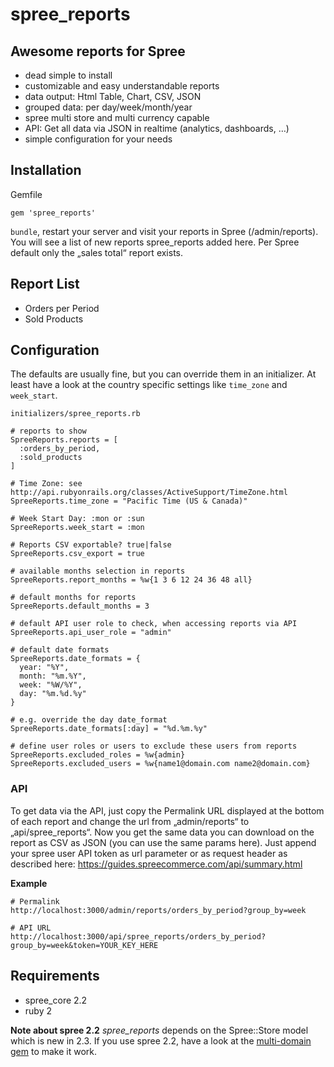 # spree_reports

## Awesome reports for Spree

- dead simple to install
- customizable and easy understandable reports
- data output: Html Table, Chart, CSV, JSON
- grouped data: per day/week/month/year
- spree multi store and multi currency capable
- API: Get all data via JSON in realtime (analytics, dashboards, …)
- simple configuration for your needs

## Installation

Gemfile

    gem 'spree_reports'


`bundle`, restart your server and visit your reports in Spree (/admin/reports). You will see a list of new reports spree_reports added here. Per Spree default only the „sales total“ report exists.

## Report List

- Orders per Period
- Sold Products

## Configuration

The defaults are usually fine, but you can override them in an initializer. At least have a look at the country specific settings like `time_zone` and `week_start`.

`initializers/spree_reports.rb`

    # reports to show
    SpreeReports.reports = [
      :orders_by_period,
      :sold_products
    ]
    
    # Time Zone: see http://api.rubyonrails.org/classes/ActiveSupport/TimeZone.html
    SpreeReports.time_zone = "Pacific Time (US & Canada)"
    
    # Week Start Day: :mon or :sun
    SpreeReports.week_start = :mon 
    
    # Reports CSV exportable? true|false
    SpreeReports.csv_export = true
    
    # available months selection in reports
    SpreeReports.report_months = %w{1 3 6 12 24 36 48 all}
    
    # default months for reports
    SpreeReports.default_months = 3
    
    # default API user role to check, when accessing reports via API
    SpreeReports.api_user_role = "admin"
    
    # default date formats
    SpreeReports.date_formats = {
      year: "%Y",
      month: "%m.%Y",
      week: "%W/%Y",
      day: "%m.%d.%y"
    }
    
    # e.g. override the day date_format
    SpreeReports.date_formats[:day] = "%d.%m.%y"
    
    # define user roles or users to exclude these users from reports
    SpreeReports.excluded_roles = %w{admin}
    SpreeReports.excluded_users = %w{name1@domain.com name2@domain.com}
    


### API

To get data via the API, just copy the Permalink URL displayed at the bottom of each report and change the url from „admin/reports“ to „api/spree_reports“. Now you get the same data you can download on the report as CSV as JSON (you can use the same params here). Just append your spree user API token as url parameter or as request header as described here: https://guides.spreecommerce.com/api/summary.html

**Example**
    
    # Permalink
    http://localhost:3000/admin/reports/orders_by_period?group_by=week
    
    # API URL
    http://localhost:3000/api/spree_reports/orders_by_period?group_by=week&token=YOUR_KEY_HERE

## Requirements

- spree_core 2.2
- ruby 2

**Note about spree 2.2**
_spree\_reports_ depends on the Spree::Store model which is new in 2.3. If you use spree 2.2, have a look at the [multi-domain gem](https://github.com/spree-contrib/spree-multi-domain/tree/2-2-stable) to make it work.